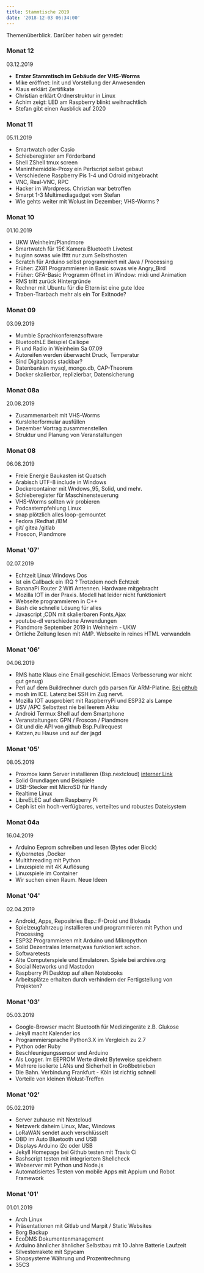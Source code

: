 ```yaml
---
title: Stammtische 2019
date: '2018-12-03 06:34:00'
---
```


Themenüberblick. Darüber haben wir geredet:

### Monat 12
03.12.2019
<ul><li><strong>Erster Stammtisch im Gebäude der  VHS-Worms</strong></li>
<li>Mike eröffnet: Init und Vorstellung der Anwesenden</li>
<li>Klaus erklärt Zertifikate </li>
<li>Christian erklärt Ordnerstruktur in Linux</li>
<li>Achim zeigt: LED am Raspberry blinkt weihnachtlich</li>
<li>Stefan gibt einen Ausblick auf 2020</li></ul>

### Monat 11
05.11.2019
<ul><li>Smartwatch oder Casio </li>
<li>Schieberegister am Förderband</li>
<li>Shell ZShell tmux screen</li>
<li>Maninthemiddle-Proxy ein Perlscript selbst gebaut </li>
<li>Verschiedene Raspberry Pis 1-4 und Odroid mitgebracht</li>
<li>VNC, Real-VNC, RPC</li>
<li>Hacker im Wordpress. Christian war betroffen</li>
<li>Smarpt 1-3 Multimediagadget vom Stefan</li> 
<li>Wie gehts weiter mit Wolust im Dezember; VHS-Worms ?</li></ul>

### Monat 10
01.10.2019
<ul><li>UKW Weinheim/Piandmore </li>
<li>Smartwatch für 15€ Kamera Bluetooth Livetest</li>
<li>huginn sowas wie Ifttt nur zum Selbsthosten</li>
<li>Scratch für Arduino selbst programmiert mit Java / Processing</li>
<li>Früher: ZX81 Programmieren in Basic sowas wie Angry_Bird</li>
<li>Früher: GFA-Basic Programm öffnet im Window: midi und Animation</li>
<li>RMS tritt zurück Hintergründe</li>
<li>Rechner mit Ubuntu für die Eltern ist eine gute Idee</li> 
<li>Traben-Trarbach mehr als ein Tor Exitnode?</li></ul>

### Monat 09
03.09.2019
<ul><li>Mumble Sprachkonferenzsoftware</li>
<li>BluetoothLE Beispiel Calliope</li>
<li>Pi und Radio in Weinheim Sa 07.09</li>
<li>Autoreifen werden überwacht Druck, Temperatur</li>
<li>Sind Digitalpotis stackbar?</li>
<li>Datenbanken mysql, mongo.db, CAP-Theorem</li>
<li>Docker skalierbar, replizierbar, Datensicherung</li></ul>

### Monat 08a
20.08.2019
<ul><li>Zusammenarbeit mit VHS-Worms</li>
<li>Kursleiterformular ausfüllen</li>
<li>Dezember Vortrag zusammenstellen</li>
<li>Struktur und Planung von Veranstaltungen</li></ul>

### Monat 08
06.08.2019
<ul><li>Freie Energie Baukasten ist Quatsch</li>
<li>Arabisch UTF-8 include in Windows</li>
<li>Dockercontainer mit Wndows_95, Solid, und mehr.</li>
<li>Schieberegister für Maschinensteuerung</li>
<li>VHS-Worms sollten wir probieren</li>
<li>Podcastempfehlung  Linux</li>
<li>snap plötzlich alles loop-gemountet</li>
<li>Fedora /Redhat /IBM</li>
<li>git/ gitea /gitlab</li>
<li>Froscon, Piandmore</li></ul>

### Monat '07'
02.07.2019
<ul><li>Echtzeit Linux Windows Dos</li>
<li>Ist ein Callback ein IRQ ? Trotzdem noch Echtzeit</li>
<li>BananaPi Router 2 Wifi Antennen. Hardware mitgebracht </li>
<li>Mozilla IOT in der Praxis. Modell hat leider nicht funktioniert</li>
<li>Webseite programmieren in C++</li>
<li>Bash die schnelle Lösung für alles</li>
<li>Javascript ,CDN mit skalierbaren Fonts,Ajax</li>
<li>youtube-dl verschiedene Anwendungen</li>
<li>Piandmore September 2019 in Weinheim - UKW</li>
<li>Örtliche Zeitung lesen mit AMP. Webseite in reines HTML verwandeln</li></ul>

### Monat '06'
04.06.2019

<ul><li>RMS hatte Klaus eine Email geschickt.(Emacs Verbesserung war nicht gut genug)</li>
<li>Perl auf dem Buildrechner durch gdb parsen für ARM-Platine. <a href="https://github.com/devcon2012/perl_magick">Bei github</a></li>
<li>mosh im ICE. Latenz bei SSH im Zug nervt.</li>
<li>Mozilla IOT ausprobiert mit RaspberryPi und ESP32 als Lampe</li>
<li>USV /APC Selbsttest nie bei leerem Akku</li>
<li>Android Termux Shell auf dem Smartphone</li>
<li>Veranstaltungen: GPN / Froscon / Piandmore</li>
<li>Git und die API von github Bsp.Pullrequest</li>
<li>Katzen,zu Hause und auf der jagd</li></ul>

### Monat '05'
08.05.2019

<ul><li>Proxmox kann Server installieren (Bsp.nextcloud) <a href="/ceph-und-proxmox">interner Link</a></li>
<li>Solid Grundlagen und Beispiele</li>
<li>USB-Stecker mit MicroSD für Handy</li>
<li>Realtime Linux</li>
<li>LibreELEC auf dem Raspberry Pi</li>
<li>Ceph ist ein hoch-verfügbares, verteiltes und robustes Dateisystem</li></ul>

### Monat 04a
16.04.2019

<ul><li>Arduino Eeprom schreiben und lesen (Bytes oder Block)</li>
<li>Kybernetes ,Docker</li>
<li>Multithreading mit Python</li>
<li>Linuxspiele mit 4K Auflösung</li>
<li>Linuxspiele im Container</li>
<li>Wir suchen einen Raum. Neue Ideen</li></ul>

### Monat '04'
02.04.2019

<ul><li>Android, Apps, Repositries Bsp.: F-Droid und Blokada</li>
<li>Spielzeugfahrzeug installieren und programmieren mit Python und Processing</li>
<li>ESP32 Programmieren mit Arduino und Mikropython</li>
<li>Solid Dezentrales Internet;was funktioniert schon.</li>
<li>Softwaretests</li>
<li>Alte Computerspiele und Emulatoren. Spiele bei archive.org</li>
<li>Social Networks und Mastodon</li>
<li>Raspberry Pi Desktop auf alten Notebooks</li>
<li>Arbeitsplätze erhalten durch verhindern der Fertigstellung von Projekten? </li></ul>

### Monat '03'
05.03.2019

<ul><li>Google-Browser macht Bluetooth für Medizingeräte z.B. Glukose</li>
<li>Jekyll macht Kalender ics</li>
<li>Programmiersprache Python3.X im Vergleich zu 2.7</li>
<li>Python oder Ruby</li>
<li>Beschleunigungssensor und Arduino</li>
<li>Als Logger. Im EEPROM Werte direkt Byteweise speichern</li>
<li>Mehrere isolierte LANs und Sicherheit in Großbetrieben</li>
<li>Die Bahn. Verbindung Frankfurt - Köln ist richtig schnell </li>
<li>Vorteile von kleinen Wolust-Treffen</li></ul>

### Monat '02'
05.02.2019

<ul><li>Server zuhause  mit Nextcloud</li>
<li>Netzwerk daheim Linux, Mac, Windows</li>
<li>LoRaWAN sendet auch verschlüsselt</li>
<li>OBD im Auto Bluetooth und USB</li>
<li>Displays Arduino i2c oder USB</li>
<li>Jekyll Homepage bei Github testen mit Travis Ci</li>
<li>Bashscript testen mit integriertem Shellcheck</li>
<li>Webserver mit Python und Node.js</li>
<li>Automatisiertes Testen von mobile Apps mit Appium und Robot Framework</li></ul>

### Monat '01'
01.01.2019

<ul><li>Arch Linux</li>
<li>Präsentationen mit Gitlab und Marpit / Static Websites</li>
<li>Borg Backup</li>
<li>EcoDMS Dokumentenmanagement</li>
<li>Arduino ähnlicher ähnlicher Selbstbau mit 10 Jahre Batterie Laufzeit</li>
<li>Silvesterrakete mit Spycam</li>
<li>Shopsysteme Währung und Prozentrechnung</li>
<li>35C3</li></ul>
